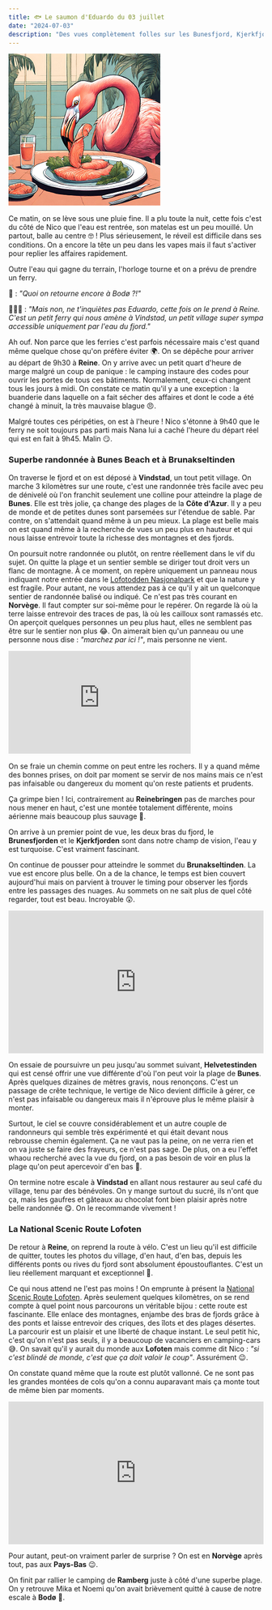```yaml
---
title: 🐟 Le saumon d'Eduardo du 03 juillet
date: "2024-07-03"
description: "Des vues complètement folles sur les Bunesfjord, Kjerkfjord et Reinefjord avant de regagner la National Scenic Route Lofoten !"
---
```


![Saumon d'Eduardo](../saumon_eduardo.png)

Ce matin, on se lève sous une pluie fine. Il a plu toute la nuit, cette fois c'est du côté de Nico que l'eau est rentrée, son matelas est un peu mouillé. Un partout, balle au centre 🤓 ! Plus sérieusement, le réveil est difficile dans ses conditions. On a encore la tête un peu dans les vapes mais il faut s'activer pour replier les affaires rapidement.

Outre l'eau qui gagne du terrain, l'horloge tourne et on a prévu de prendre un ferry.

🦩 : *"Quoi on retourne encore à Bodø ?!"*

💁🏼‍♀️ : *"Mais non, ne t'inquiètes pas Eduardo, cette fois on le prend à Reine. C'est un petit ferry qui nous amène à Vindstad, un petit village super sympa accessible uniquement par l'eau du fjord."*

Ah ouf. Non parce que les ferries c'est parfois nécessaire mais c'est quand même quelque chose qu'on préfère éviter 🌍. On se dépêche pour arriver au départ de 9h30 à **Reine**. On y arrive avec un petit quart d'heure de marge malgré un coup de panique : le camping instaure des codes pour ouvrir les portes de tous ces bâtiments. Normalement, ceux-ci changent tous les jours à midi. On constate ce matin qu'il y a une exception : la buanderie dans laquelle on a fait sécher des affaires et dont le code a été changé à minuit, la très mauvaise blague 😠. 

Malgré toutes ces péripéties, on est à l'heure ! Nico s'étonne à 9h40 que le ferry ne soit toujours pas parti mais Nana lui a caché l'heure du départ réel qui est en fait à 9h45. Malin 😏.

### Superbe randonnée à Bunes Beach et à Brunakseltinden 

On traverse le fjord et on est déposé à **Vindstad**, un tout petit village. On marche 3 kilomètres sur une route, c'est une randonnée très facile avec peu de dénivelé où l'on franchit seulement une colline pour atteindre la plage de **Bunes**. Elle est très jolie, ça change des plages de la **Côte d'Azur**. Il y a peu de monde et de petites dunes sont parsemées sur l'étendue de sable. Par contre, on s'attendait quand même à un peu mieux. La plage est belle mais on est quand même à la recherche de vues un peu plus en hauteur et qui nous laisse entrevoir toute la richesse des montagnes et des fjords.

On poursuit notre randonnée ou plutôt, on rentre réellement dans le vif du sujet. On quitte la plage et un sentier semble se diriger tout droit vers un flanc de montagne. À ce moment, on repère uniquement un panneau nous indiquant notre entrée dans le [Lofotodden Nasjonalpark](https://visitlofoten.com/en/topic/lofotodden-nasjonalpark/) et que la nature y est fragile. Pour autant, ne vous attendez pas à ce qu'il y ait un quelconque sentier de randonnée balisé ou indiqué. Ce n'est pas très courant en **Norvège**. Il faut compter sur soi-même pour le repérer. On regarde là où la terre laisse entrevoir des traces de pas, là où les cailloux sont ramassés etc. On aperçoit quelques personnes un peu plus haut, elles ne semblent pas être sur le sentier non plus 😂. On aimerait bien qu'un panneau ou une personne nous dise : *"marchez par ici !"*, mais personne ne vient.

<iframe width="360" height="202.5" src="https://www.youtube-nocookie.com/embed/pL4uESRCnv8?si=uCt2aiDalWQ2H1JH" title="YouTube video player" frameborder="0" allow="accelerometer; autoplay; clipboard-write; encrypted-media; gyroscope; picture-in-picture; web-share"></iframe>

On se fraie un chemin comme on peut entre les rochers. Il y a quand même des bonnes prises, on doit par moment se servir de nos mains mais ce n'est pas infaisable ou dangereux du moment qu'on reste patients et prudents.

Ça grimpe bien ! Ici, contrairement au **Reinebringen** pas de marches pour nous mener en haut, c'est une montée totalement différente, moins aérienne mais beaucoup plus sauvage 🤠.

On arrive à un premier point de vue, les deux bras du fjord, le **Brunesfjorden** et le **Kjerkfjorden** sont dans notre champ de vision, l'eau y est turquoise. C'est vraiment fascinant.
 
On continue de pousser pour atteindre le sommet du **Brunakseltinden**. La vue est encore plus belle. On a de la chance, le temps est bien couvert aujourd'hui mais on parvient à trouver le timing pour observer les fjords entre les passages des nuages. Au sommets on ne sait plus de quel côté regarder, tout est beau. Incroyable 😲. 

<div style="width: 100%; height: 0; position: relative; padding-bottom: 56%;"><iframe src="https://giphy.com/embed/L2kpmmGJk8evrs26iE" style="top: 0; left: 0; width: 100%; height: 100%; position: absolute; border: 0;" allowfullscreen scrolling="no" allow="encrypted-media;" class="giphy-embed"></iframe></div> 

On essaie de poursuivre un peu jusqu'au sommet suivant, **Helvetestinden** qui est censé offrir une vue différente d'où l'on peut voir la plage de **Bunes**. Après quelques dizaines de mètres gravis, nous renonçons. C'est un passage de crête technique, le vertige de Nico devient difficile à gérer, ce n'est pas infaisable ou dangereux mais il n'éprouve plus le même plaisir à monter.

Surtout, le ciel se couvre considérablement et un autre couple de randonneurs qui semble très expérimenté et qui était devant nous rebrousse chemin également. Ça ne vaut pas la peine, on ne verra rien et on va juste se faire des frayeurs, ce n'est pas sage. De plus, on a eu l'effet whaou recherché avec la vue du fjord, on a pas besoin de voir en plus la plage qu'on peut apercevoir d'en bas 🙂.

On termine notre escale à **Vindstad** en allant nous restaurer au seul café du village, tenu par des bénévoles. On y mange surtout du sucré, ils n'ont que ça, mais les gaufres et gâteaux au chocolat font bien plaisir après notre belle randonnée 😋. On le recommande vivement !

### La National Scenic Route Lofoten

De retour à **Reine**, on reprend la route à vélo. C'est un lieu qu'il est difficile de quitter, toutes les photos du village, d'en haut, d'en bas, depuis les différents ponts ou rives du fjord sont absolument époustouflantes. C'est un lieu réellement marquant et exceptionnel 🤗.

Ce qui nous attend ne l'est pas moins ! On emprunte à présent la [National Scenic Route Lofoten](https://www.nasjonaleturistveger.no/en/routes/lofoten/). Après seulement quelques kilomètres, on se rend compte à quel point nous parcourons un véritable bijou : cette route est fascinante. Elle enlace des montagnes, enjambe des bras de fjords grâce à des ponts et laisse entrevoir des criques, des îlots et des plages désertes. La parcourir est un plaisir et une liberté de chaque instant. Le seul petit hic, c'est qu'on n'est pas seuls, il y a beaucoup de vacanciers en camping-cars 😅. On savait qu'il y aurait du monde aux **Lofoten** mais comme dit Nico : *"si c'est blindé de monde, c'est que ça doit valoir le coup"*. Assurément 😉.

On constate quand même que la route est plutôt vallonné. Ce ne sont pas les grandes montées de cols qu'on a connu auparavant mais ça monte tout de même bien par moments.

<div style="width: 100%; height: 0; position: relative; padding-bottom: 56%;"><iframe src="https://giphy.com/embed/RQ6zne6AKjRFB71udT" style="top: 0; left: 0; width: 100%; height: 100%; position: absolute; border: 0;" allowfullscreen scrolling="no" allow="encrypted-media;" class="giphy-embed"></iframe></div> 

Pour autant, peut-on vraiment parler de surprise ? On est en **Norvège** après tout, pas aux **Pays-Bas** 😉.

On finit par rallier le camping de **Ramberg** juste à côté d'une superbe plage. On y retrouve Mika et Noemi qu'on avait brièvement quitté à cause de notre escale à **Bodø** 🤗.